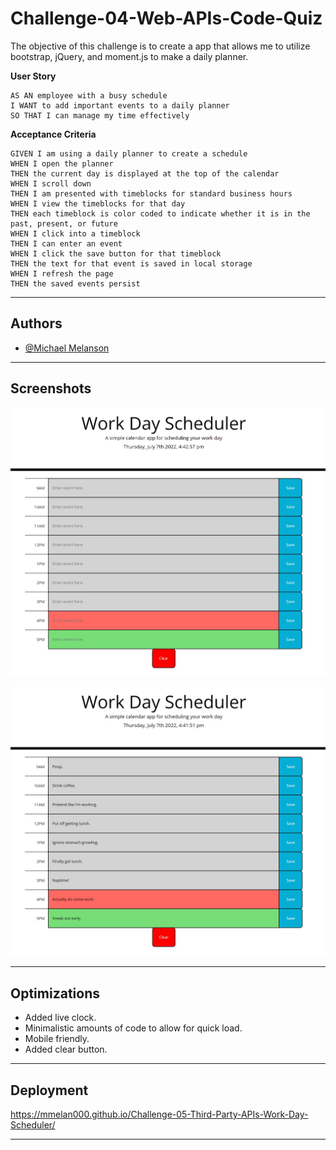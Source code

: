 # Challenge-04-Web-APIs-Code-Quiz

The objective of this challenge is to create a app that allows me to utilize bootstrap, jQuery, and moment.js to make a daily planner.

**User Story**
```
AS AN employee with a busy schedule
I WANT to add important events to a daily planner
SO THAT I can manage my time effectively
```

**Acceptance Criteria**
```
GIVEN I am using a daily planner to create a schedule
WHEN I open the planner
THEN the current day is displayed at the top of the calendar
WHEN I scroll down
THEN I am presented with timeblocks for standard business hours
WHEN I view the timeblocks for that day
THEN each timeblock is color coded to indicate whether it is in the past, present, or future
WHEN I click into a timeblock
THEN I can enter an event
WHEN I click the save button for that timeblock
THEN the text for that event is saved in local storage
WHEN I refresh the page
THEN the saved events persist
```

---

## Authors

- [@Michael Melanson](https://github.com/mmelan000)

---

## Screenshots

![App Screenshot](./assets/images/app1ss.jpg)

![App Screenshot](./assets/images/app2ss.jpg)

---

## Optimizations

- Added live clock.
- Minimalistic amounts of code to allow for quick load.
- Mobile friendly.
- Added clear button.

---

## Deployment

https://mmelan000.github.io/Challenge-05-Third-Party-APIs-Work-Day-Scheduler/

---
